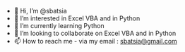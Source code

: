 - 👋 Hi, I’m @sbatsia
- 👀 I’m interested in Excel VBA and in Python
- 🌱 I’m currently learning Python
- 💞️ I’m looking to collaborate on Excel VBA and in Python
- 📫 How to reach me - via my email : sbatsia@gmail.com

<!---
sbatsia/sbatsia is a ✨ special ✨ repository because its `README.md` (this file) appears on your GitHub profile.
You can click the Preview link to take a look at your changes.
--->
